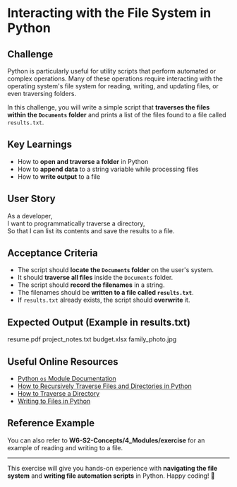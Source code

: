 # Interacting with the File System in Python

## Challenge

Python is particularly useful for utility scripts that perform automated or complex operations. Many of these operations require interacting with the operating system's file system for reading, writing, and updating files, or even traversing folders.

In this challenge, you will write a simple script that **traverses the files within the `Documents` folder** and prints a list of the files found to a file called `results.txt`.

## Key Learnings

- How to **open and traverse a folder** in Python
- How to **append data** to a string variable while processing files
- How to **write output** to a file

## User Story

As a developer,  
I want to programmatically traverse a directory,  
So that I can list its contents and save the results to a file.

## Acceptance Criteria

- The script should **locate the `Documents` folder** on the user's system.
- It should **traverse all files** inside the `Documents` folder.
- The script should **record the filenames** in a string.
- The filenames should be **written to a file called `results.txt`**.
- If `results.txt` already exists, the script should **overwrite** it.

## Expected Output (Example in results.txt)

resume.pdf
project_notes.txt
budget.xlsx
family_photo.jpg

## Useful Online Resources

- [Python `os` Module Documentation](https://docs.python.org/3/library/os.html)
- [How to Recursively Traverse Files and Directories in Python](<https://medium.com/@sabahat-khan/how-to-recursively-traverse-files-and-directories-in-python-6020155713fa#:~:text=walk()%20%3A,of%20files%20that%20were%20traversed.>)
- [How to Traverse a Directory](https://dzone.com/articles/python-101-how-to-traverse-a-directory)
- [Writing to Files in Python](https://realpython.com/read-write-files-python/)

## Reference Example

You can also refer to **W6-S2-Concepts/4_Modules/exercise** for an example of reading and writing to a file.

---

This exercise will give you hands-on experience with **navigating the file system** and **writing file automation scripts** in Python. Happy coding! 🚀
